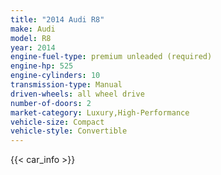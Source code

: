 ```yaml
---
title: "2014 Audi R8"
make: Audi
model: R8
year: 2014
engine-fuel-type: premium unleaded (required)
engine-hp: 525
engine-cylinders: 10
transmission-type: Manual
driven-wheels: all wheel drive
number-of-doors: 2
market-category: Luxury,High-Performance
vehicle-size: Compact
vehicle-style: Convertible
---
```


{{< car_info >}}
